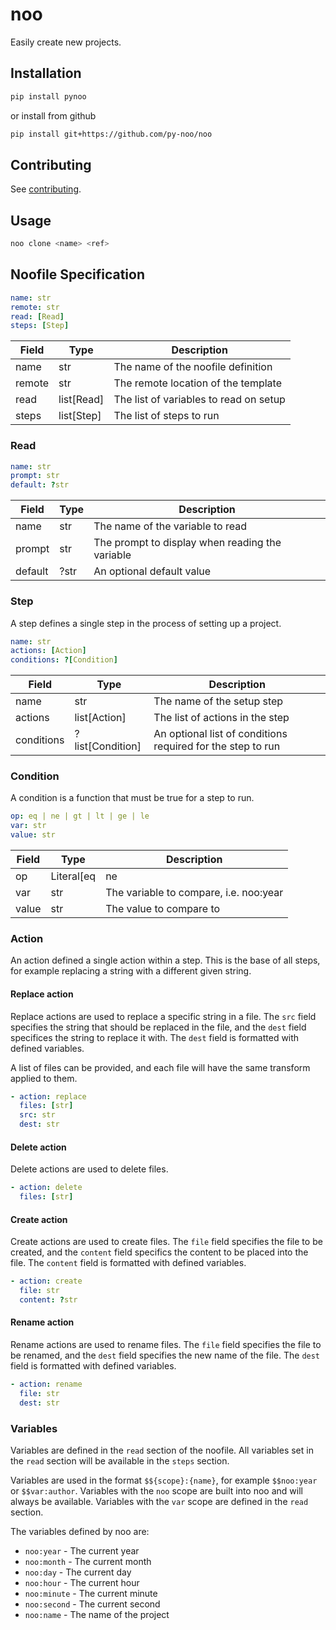 # noo

Easily create new projects.

## Installation

```sh
pip install pynoo
```

or install from github

```sh
pip install git+https://github.com/py-noo/noo
```

## Contributing

See [contributing](./.github/CONTRIBUTING.md).

## Usage

```sh
noo clone <name> <ref>
```

## Noofile Specification

```yml
name: str
remote: str
read: [Read]
steps: [Step]
```

| Field  | Type       | Description                            |
|--------|------------|----------------------------------------|
| name   | str        | The name of the noofile definition     |
| remote | str        | The remote location of the template    |
| read   | list[Read] | The list of variables to read on setup |
| steps  | list[Step] | The list of steps to run               |

### Read

```yml
name: str
prompt: str
default: ?str
```

| Field   | Type | Description                                     |
|---------|------|-------------------------------------------------|
| name    | str  | The name of the variable to read                |
| prompt  | str  | The prompt to display when reading the variable |
| default | ?str | An optional default value                       |

### Step

A step defines a single step in the process of setting up a project.

```yml
name: str
actions: [Action]
conditions: ?[Condition]
```

| Field      | Type             | Description                                                 |
|------------|------------------|-------------------------------------------------------------|
| name       | str              | The name of the setup step                                  |
| actions    | list[Action]     | The list of actions in the step                             |
| conditions | ?list[Condition] | An optional list of conditions required for the step to run |

### Condition

A condition is a function that must be true for a step to run.

```yml
op: eq | ne | gt | lt | ge | le
var: str
value: str
```

| Field | Type       | Description                            |
|-------|------------|----------------------------------------|
| op    | Literal[eq | ne                                     |
| var   | str        | The variable to compare, i.e. noo:year |
| value | str        | The value to compare to                |

### Action

An action defined a single action within a step. This is the base of all steps, for example replacing a string with a different given string.

#### Replace action

Replace actions are used to replace a specific string in a file. The `src` field specifies the string that should be replaced in the file, and the `dest` field specifices the string to replace it with. The `dest` field is formatted with defined variables.

A list of files can be provided, and each file will have the same transform applied to them.

```yml
- action: replace
  files: [str]
  src: str
  dest: str
```

#### Delete action

Delete actions are used to delete files.

```yml
- action: delete
  files: [str]
```

#### Create action

Create actions are used to create files. The `file` field specifies the file to be created, and the `content` field specifics the content to be placed into the file. The `content` field is formatted with defined variables.

```yml
- action: create
  file: str
  content: ?str
```

#### Rename action

Rename actions are used to rename files. The `file` field specifies the file to be renamed, and the `dest` field specifies the new name of the file. The `dest` field is formatted with defined variables.

```yml
- action: rename
  file: str
  dest: str
```

### Variables

Variables are defined in the `read` section of the noofile. All variables set in the `read` section will be available in the `steps` section.

Variables are used in the format `$${scope}:{name}`, for example `$$noo:year` or `$$var:author`. Variables with the `noo` scope are built into noo and will always be available. Variables with the `var` scope are defined in the `read` section.

The variables defined by noo are:

- `noo:year` - The current year
- `noo:month` - The current month
- `noo:day` - The current day
- `noo:hour` - The current hour
- `noo:minute` - The current minute
- `noo:second` - The current second
- `noo:name` - The name of the project
